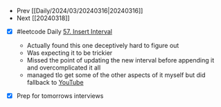 - Prev [[Daily/2024/03/20240316|20240316]]
- Next [[20240318]]

- [x] #leetcode Daily [57. Insert Interval](https://leetcode.com/problems/insert-interval/)
	- Actually found this one deceptively hard to figure out
	- Was expecting it to be trickier
	- Missed the point of updating the new interval before appending it and overcomplicated it all
	- managed tlo get some of the other aspects of it myself but did fallback to [YouTube](https://www.youtube.com/watch?v=A8NUOmlwOlM)
- [x] Prep for tomorrows interviews


